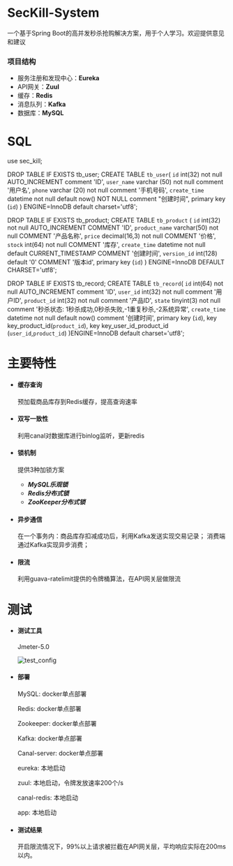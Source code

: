 # SecKill-System

一个基于Spring Boot的高并发秒杀抢购解决方案，用于个人学习。欢迎提供意见和建议
 
 
### 项目结构
   - 服务注册和发现中心：**Eureka**
   - API网关：**Zuul**
   - 缓存：**Redis**
   - 消息队列：**Kafka**
   - 数据库：**MySQL**

 
# SQL

use sec_kill;

DROP TABLE IF EXISTS tb_user;
CREATE TABLE `tb_user`(
    `id` int(32) not null AUTO_INCREMENT comment 'ID',
    `user_name` varchar (50) not null comment '用户名',
    `phone` varchar (20) not null comment '手机号码',
    `create_time` datetime not null default now() NOT NULL comment "创建时间",
    primary key (`id`)
) ENGINE=InnoDB default charset='utf8';

DROP TABLE IF EXISTS tb_product;
CREATE TABLE `tb_product` (
  `id` int(32) not null AUTO_INCREMENT COMMENT 'ID',
  `product_name` varchar(50) not null COMMENT '产品名称',
  `price` decimal(16,3) not null COMMENT '价格',
  `stock` int(64) not null COMMENT '库存',
  `create_time` datetime not null default CURRENT_TIMESTAMP COMMENT '创建时间',
  `version_id` int(128) default '0' COMMENT '版本id',
  primary key (`id`)
) ENGINE=InnoDB DEFAULT CHARSET='utf8';

DROP TABLE IF EXISTS tb_record;
CREATE TABLE `tb_record`(
    `id` int(64) not null AUTO_INCREMENT comment 'ID',
    `user_id` int(32) not null comment '用户ID',
    `product_id` int(32) not null comment '产品ID',
    `state` tinyint(3) not null comment '秒杀状态: 1秒杀成功,0秒杀失败,-1重复秒杀,-2系统异常',
    `create_time` datetime not null default now() comment '创建时间',
    primary key (`id`),
    key key_product_id(`product_id`),
    key key_user_id_product_id (`user_id`,`product_id`)
)ENGINE=InnoDB default charset='utf8';

# 主要特性

 - #### 缓存查询

   预加载商品库存到Redis缓存，提高查询速率

- #### 双写一致性

   利用canal对数据库进行binlog监听，更新redis

 - #### 锁机制

   提供3种加锁方案
 
   - ***MySQL乐观锁***
   - ***Redis分布式锁***
   - ***ZooKeeper分布式锁***

 - #### 异步通信

   在一个事务内：商品库存扣减成功后，利用Kafka发送实现交易记录；
   消费端通过Kafka实现异步消费；

 - #### 限流

   利用guava-ratelimit提供的令牌桶算法，在API网关层做限流

# 测试

- #### 测试工具

  Jmeter-5.0
  
  ![test_config](https://github.com/JiangJiangjungle/SecKill-System/blob/master/data_figure/test_config.png)

- #### 部署

  MySQL: docker单点部署
  
  Redis: docker单点部署
  
  Zookeeper: docker单点部署
  
  Kafka: docker单点部署
  
  Canal-server: docker单点部署
  
  eureka: 本地启动
  
  zuul: 本地启动，令牌发放速率200个/s
  
  canal-redis: 本地启动
  
  app: 本地启动
  
- #### 测试结果

  开启限流情况下，99%以上请求被拦截在API网关层，平均响应实际在200ms以内。

